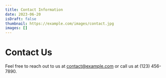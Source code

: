```yaml
---
title: Contact Information
date: 2023-06-20
isDraft: false
thumbnail: https://example.com/images/contact.jpg
images: []
---
```


# Contact Us

Feel free to reach out to us at contact@example.com or call us at (123) 456-7890.